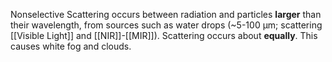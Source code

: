 Nonselective Scattering occurs between radiation and particles **larger** than their wavelength, from sources such as water drops (~5-100 µm; scattering [[Visible Light]] and [[NIR]]-[[MIR]]). Scattering occurs about **equally**. This causes white fog and clouds.